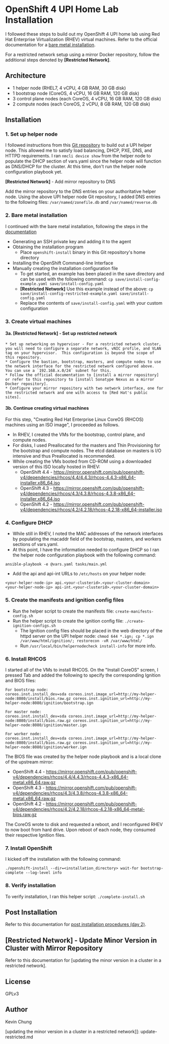 # OpenShift 4 UPI Home Lab Installation

I followed these steps to build out my OpenShift 4 UPI home lab using Red Hat Enterprise Virtualization (RHEV) virtual machines.  Refer to the official documentation for a [bare metal installation].

For a restricted network setup using a mirror Docker repository, follow the additional steps denoted by **[Restricted Network]**.

## Architecture
* 1 helper node (RHEL7, 4 vCPU, 4 GB RAM, 30 GB disk)
* 1 bootstrap node (CoreOS, 4 vCPU, 16 GB RAM, 120 GB disk)
* 3 control plane nodes (each CoreOS, 4 vCPU, 16 GB RAM, 120 GB disk)
* 2 compute nodes (each CoreOS, 2 vCPU, 8 GB RAM, 120 GB disk)

## Installation

### 1. Set up helper node

I followed instructions from this [Git repository] to build out a UPI helper node.  This allowed me to satisfy load balancing, DHCP, PXE, DNS, and HTTPD requirements.  I ran `nmcli device show` from the helper node to populate the DHCP section of vars.yaml since the helper node will function as DNS/DHCP for the cluster.  At this time, don't run the helper node configuration playbook yet.

**[Restricted Network]** - Add mirror repository to DNS

Add the mirror repository to the DNS entries on your authoritative helper node.  Using the above UPI helper node Git repository, I added DNS entries to the following files: `/var/named/zonefile.db` and `/var/named/reverse.db`


### 2. Bare metal installation

I continued with the bare metal installation, following the steps in the [documentation]
  * Generating an SSH private key and adding it to the agent
  * Obtaining the installation program
    * Place `openshift-install` binary in this Git repository's home directory
  * Installing the OpenShift Command-line Interface
  * Manually creating the installation configuration file
    * To get started, an example has been placed in the save directory and can be used with the following command: `cp save/install-config-example.yaml save/install-config.yaml`
    * **[Restricted Network]** Use this example instead of the above: `cp save/install-config-restricted-example.yaml save/install-config.yaml`
    * Replace the contents of `save/install-config.yaml` with your custom configuration

### 3. Create virtual machines

#### 3a. **[Restricted Network]** - Set up restricted network
    * Set up networking on hypervisor - For a restricted network cluster, you will need to configure a separate network, vNIC profile, and VLAN tag on your hypervisor.  This configuration is beyond the scope of this repository.
    * Configure the bastion, bootstrap, masters, and compute nodes to use the network interface for the restricted network configured above.  You can use a `192.168.x.0/24` subnet for this.
    * Follow the official documentation to [install a mirror repository] or refer to this repository to [install Sonatype Nexus as a mirror Docker repository].
    * Configure your mirror repository with two network interface, one for the restricted network and one with access to [Red Hat's public sites].

#### 3b. Continue creating virtual machines

For this step, "Creating Red Hat Enterprise Linux CoreOS (RHCOS) machines using an ISO image", I proceeded as follows.

  * In RHEV, I created the VMs for the bootstrap, control plane, and compute nodes.
  * For disks, I used Preallocated for the masters and Thin Provisioning for the bootstrap and compute nodes.  The etcd database on masters is I/O intensive and thus Preallocated is recommended.
  * While creating the VMs booted from CD-ROM using a downloaded version of this ISO locally hosted in RHEV:
    * OpenShift 4.4 - https://mirror.openshift.com/pub/openshift-v4/dependencies/rhcos/4.4/4.4.3/rhcos-4.4.3-x86_64-installer.x86_64.iso
    * OpenShift 4.3 - https://mirror.openshift.com/pub/openshift-v4/dependencies/rhcos/4.3/4.3.8/rhcos-4.3.8-x86_64-installer.x86_64.iso
    * OpenShift 4.2 - https://mirror.openshift.com/pub/openshift-v4/dependencies/rhcos/4.2/4.2.18/rhcos-4.2.18-x86_64-installer.iso

### 4. Configure DHCP

  * While still in RHEV, I noted the MAC addresses of the network interfaces by populating the macaddr field of the bootstrap, masters, and workers sections of vars.yaml.
  * At this point, I have the information needed to configure DHCP so I ran the helper node configuration playbook with the following command:
   ```
   ansible-playbook -e @vars.yaml tasks/main.yml
   ```
  * Add the api and api-int URLs to `/etc/hosts` on your helper node:
   ```
   <your-helper-node-ip> api.<your-clusterid>.<your-cluster-domain>
   <your-helper-node-ip> api-int.<your-clusterid>.<your-cluster-domain>
   ```

### 5. Create the manifests and ignition config files

  * Run the helper script to create the manifests file: `create-manifests-config.sh`
  * Run the helper script to create the ignition config file: `./create-ignition-configs.sh`
    * The Ignition config files should be placed in the web directory of the httpd server on the UPI helper node: `chmod 644 *.ign; cp *.ign /var/www/html/ignition/; restorecon -vR /var/www/html/`
    * Run `/usr/local/bin/helpernodecheck install-info` for more info.

### 6. Install RHCOS

I started all of the VMs to install RHCOS.  On the "Install CoreOS" screen, I pressed Tab and added the following to specify the corresponding Ignition and BIOS files:
   ```
   For bootstrap node:
   coreos.inst.install_dev=sda coreos.inst.image_url=http://my-helper-node:8080/install/bios.raw.gz coreos.inst.ignition_url=http://my-helper-node:8080/ignition/bootstrap.ign

   For master node:
   coreos.inst.install_dev=sda coreos.inst.image_url=http://my-helper-node:8080/install/bios.raw.gz coreos.inst.ignition_url=http://my-helper-node:8080/ignition/master.ign

   For worker node:
   coreos.inst.install_dev=sda coreos.inst.image_url=http://my-helper-node:8080/install/bios.raw.gz coreos.inst.ignition_url=http://my-helper-node:8080/ignition/worker.ign
   ```

   The BIOS file was created by the helper node playbook and is a local clone of the upstream mirror:
   * OpenShift 4.4 - https://mirror.openshift.com/pub/openshift-v4/dependencies/rhcos/4.4/4.4.3/rhcos-4.4.3-x86_64-metal.x86_64.raw.gz
   * OpenShift 4.3 - https://mirror.openshift.com/pub/openshift-v4/dependencies/rhcos/4.3/4.3.8/rhcos-4.3.8-x86_64-metal.x86_64.raw.gz
   * OpenShift 4.2 - https://mirror.openshift.com/pub/openshift-v4/dependencies/rhcos/4.2/4.2.18/rhcos-4.2.18-x86_64-metal-bios.raw.gz

   The CoreOS wrote to disk and requested a reboot, and I reconfigured RHEV to now boot from hard drive.  Upon reboot of each node, they consumed their respective Ignition files.

### 7. Install OpenShift

I kicked off the installation with the following command:
   ```
   ./openshift-install --dir=<installation_directory> wait-for bootstrap-complete --log-level info
   ```

### 8. Verify installation

To verify installation, I ran this helper script: `./complete-install.sh`

## Post Installation

Refer to this documentation for [post installation procedures (day 2)].

## **[Restricted Network]** - Update Minor Version in Cluster with Mirror Repository

Refer to this documentation for [updating the minor version in a cluster in a restricted network].

## License
GPLv3

## Author
Kevin Chung

[bare metal installation]: https://cloud.redhat.com/openshift/install/metal/user-provisioned
[Git repository]: https://github.com/RedHatOfficial/ocp4-helpernode
[documentation]: https://docs.openshift.com/container-platform/latest/installing/installing_bare_metal/installing-bare-metal.html#ssh-agent-using_installing-bare-metal
[Red Hat's public sites]: https://docs.openshift.com/container-platform/latest/installing/install_config/configuring-firewall.html
[install a mirror repository]: https://docs.openshift.com/container-platform/4.4/installing/install_config/installing-restricted-networks-preparations.html#installation-creating-mirror-registry_installing-restricted-networks-preparations
[install Sonatype Nexus as a mirror repository]: https://github.com/kevchu3/nexus-docker-repo 
[post installation procedures (day 2)]: day-two.md
[updating the minor version in a cluster in a restricted network]]: update-restricted.md
